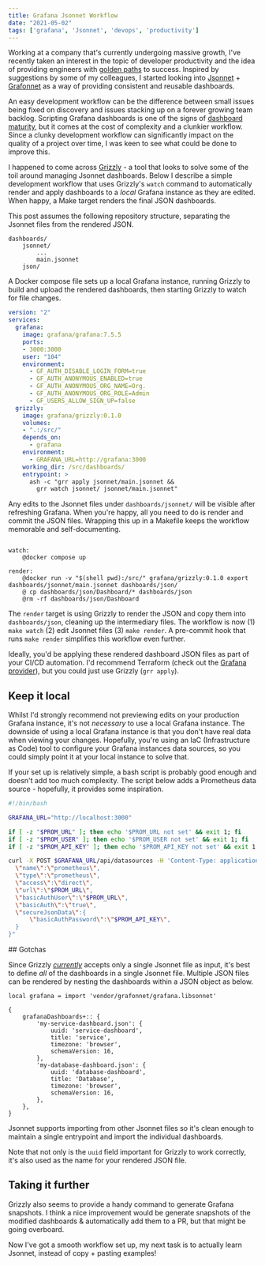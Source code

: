 ```yaml
---
title: Grafana Jsonnet Workflow
date: "2021-05-02"
tags: ['grafana', 'Jsonnet', 'devops', 'productivity']
---
```



Working at a company that's currently undergoing massive growth, I've recently taken an interest in the topic of developer productivity and the idea of providing engineers with [golden paths](https://engineering.atspotify.com/2020/08/17/how-we-use-golden-paths-to-solve-fragmentation-in-our-software-ecosystem/) to success. Inspired by suggestions by some of my colleagues, I started looking into [Jsonnet](https://jsonnet.org/) + [Grafonnet](https://grafana.github.io/grafonnet-lib/) as a way of providing consistent and reusable dashboards.


An easy development workflow can be the difference between small issues being fixed on discovery and issues stacking up on a forever growing team backlog. Scripting Grafana dashboards is one of the signs of [dashboard maturity](https://grafana.com/docs/grafana/latest/best-practices/dashboard-management-maturity-levels/), but it comes at the cost of complexity and a clunkier workflow. Since a clunky development workflow can significantly impact on the quality of a project over time, I was keen to see what could be done to improve this.

I happened to come across [Grizzly](https://github.com/grafana/grizzly) - a tool that looks to solve some of the toil around managing Jsonnet dashboards. Below I describe a simple development workflow that uses Grizzly's `watch` command to automatically render and apply dashboards to a _local_ Grafana instance as they are edited. When happy, a Make target renders the final JSON dashboards.

This post assumes the following repository structure, separating the Jsonnet files from the rendered JSON.

```
dashboards/
    jsonnet/
        ...
        main.jsonnet
    json/
```


A Docker compose file sets up a local Grafana instance, running Grizzly to build and upload the rendered dashboards, then starting Grizzly to watch for file changes.

```yaml
version: "2"
services:
  grafana:
    image: grafana/grafana:7.5.5
    ports:
    - 3000:3000
    user: "104"
    environment:
      - GF_AUTH_DISABLE_LOGIN_FORM=true
      - GF_AUTH_ANONYMOUS_ENABLED=true
      - GF_AUTH_ANONYMOUS_ORG_NAME=Org.
      - GF_AUTH_ANONYMOUS_ORG_ROLE=Admin
      - GF_USERS_ALLOW_SIGN_UP=false
  grizzly:
    image: grafana/grizzly:0.1.0
    volumes:
    - ".:/src/"
    depends_on:
      - grafana
    environment:
      - GRAFANA_URL=http://grafana:3000
    working_dir: /src/dashboards/
    entrypoint: >
      ash -c "grr apply jsonnet/main.jsonnet &&
        grr watch jsonnet/ jsonnet/main.jsonnet"
```


Any edits to the Jsonnet files under `dashboards/jsonnet/` will be visible after refreshing Grafana. When you're happy, all you need to do is render and commit the JSON files. Wrapping this up in a Makefile keeps the workflow memorable and self-documenting.

```Make

watch:
	@docker compose up

render:
	@docker run -v "$(shell pwd):/src/" grafana/grizzly:0.1.0 export dashboards/jsonnet/main.jsonnet dashboards/json/
	@ cp dashboards/json/Dashboard/* dashboards/json
	@rm -rf dashboards/json/Dashboard
```


The `render` target is using Grizzly to render the JSON and copy them into `dashboards/json`, cleaning up the intermediary files. The workflow is now (1) `make watch` (2) edit Jsonnet files (3) `make render`. A pre-commit hook that runs `make render` simplifies this workflow even further.


Ideally, you'd be applying these rendered dashboard JSON files as part of your CI/CD automation. I'd recommend Terraform (check out the [Grafana provider](https://registry.terraform.io/providers/grafana/grafana/latest/docs)), but you could just use Grizzly (`grr apply`).

## Keep it local

Whilst I'd strongly recommend not previewing edits on your production Grafana instance, it's not _necessary_ to use a local Grafana instance. The downside of using a local Grafana instance is that you don't have real data when viewing your changes. Hopefully, you're using an IaC (Infrastructure as Code) tool to configure your Grafana instances data sources, so you could simply point it at your local instance to solve that.

If your set up is relatively simple, a bash script is probably good enough and doesn't add too much complexity. The script below adds a Prometheus data source - hopefully, it provides some inspiration.

```bash
#!/bin/bash

GRAFANA_URL="http://localhost:3000"

if [ -z "$PROM_URL" ]; then echo '$PROM_URL not set' && exit 1; fi
if [ -z "$PROM_USER" ]; then echo '$PROM_USER not set' && exit 1; fi
if [ -z "$PROM_API_KEY" ]; then echo '$PROM_API_KEY not set' && exit 1; fi

curl -X POST $GRAFANA_URL/api/datasources -H 'Content-Type: application/json' --data "{
  \"name\":\"prometheus\",
  \"type\":\"prometheus\",
  \"access\":\"direct\",
  \"url\":\"$PROM_URL\",
  \"basicAuthUser\":\"$PROM_URL\",
  \"basicAuth\":\"true\",
  \"secureJsonData\":{
	  \"basicAuthPassword\":\"$PROM_API_KEY\",
  }
}"
```


## Gotchas

Since Grizzly [_currently_](https://github.com/grafana/grizzly/issues/64) accepts only a single Jsonnet file as input, it's best to define _all_ of the dashboards in a single Jsonnet file. Multiple JSON files can be rendered by nesting the dashboards within a JSON object as below.

```
local grafana = import 'vendor/grafonnet/grafana.libsonnet'

{
	grafanaDashboards+:: {
		'my-service-dashboard.json': {
			uuid: 'service-dashboard',
			title: 'service',
			timezone: 'browser',
			schemaVersion: 16,
		},
		'my-database-dashboard.json': {
			uuid: 'database-dashboard',
			title: 'Database',
			timezone: 'browser',
			schemaVersion: 16,
		},
	},
}
```

Jsonnet supports importing from other Jsonnet files so it's clean enough to maintain a single entrypoint and import the individual dashboards. 

Note that not only is the `uuid` field important for Grizzly to work correctly, it's also used as the name for your rendered JSON file.

## Taking it further

Grizzly also seems to provide a handy command to generate Grafana snapshots. I think a nice improvement would be generate snapshots of the modified dashboards & automatically add them to a PR, but that might be going overboard. 


Now I've got a smooth workflow set up, my next task is to actually learn Jsonnet, instead of copy + pasting examples!